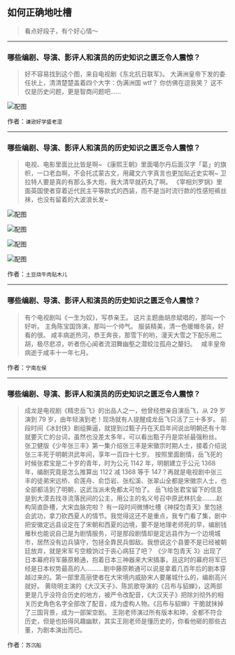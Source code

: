 ## 如何正确地吐槽

> 看点好段子，有个好心情～


 
---

### 哪些编剧、导演、影评人和演员的历史知识之匮乏令人震惊？

> 好不容易找到这个图，来自电视剧《东北抗日联军》。
> 大满洲皇帝下发的委任状上，清清楚楚盖着四个大字：伪满洲国
> wtf？
> 你仿佛在逗我笑？
> 这不仅是历史问题，更是智商问题吧……



![配图](http://pic3.zhimg.com/70/v2-ff9f0c19569380e981f5d54a46dfd15e_b.jpg)


作者：`谦逊好学盛老湿`

---

### 哪些编剧、导演、影评人和演员的历史知识之匮乏令人震惊？

> 电视、电影里面比比皆是啊~
> 《康熙王朝》里面噶尔丹后面汉字「葛」的旗帜，一口老血啊，不会托忒蒙古文，用藏文六字真言也更加贴近史实啊~
> 卫拉特人要是真的有那么多大炮，我大清早就药丸了啊。
> 《宰相刘罗锅》里面英国使者穿着近代民主平等款式的西装，而不是当时流行款的性感短裤丝袜，也没有留着的大波浪长发~



![配图](http://pic3.zhimg.com/70/v2-bfe955b6bd438cf8d55c68557d7831be_b.jpg)



![配图](http://pic2.zhimg.com/70/v2-375850574bbfd07b3aa6cb28fb042fe1_b.jpg)



![配图](http://pic4.zhimg.com/70/v2-e512bd707896323230193be15868b39f_b.jpg)



![配图](http://pic4.zhimg.com/70/v2-e46f91e48debb75d767f0d3554bbca93_b.jpg)


作者：`土豆烧牛肉贴木儿`

---

### 哪些编剧、导演、影评人和演员的历史知识之匮乏令人震惊？

> 有个电视剧叫《一生为奴》，写恭亲王。
> 这片主题曲胡彦斌唱的，那叫一个好听。
> 主角陈宝国饰演，那叫一个帅气。
> 服装精美，清一色暖帽冬装，好看的很。
> 咸丰病逝热河，恭王奔丧，那雪下的哟，漫天大雪之下配乐用二胡，极尽悲凉，听者伤心闻者流泪舞幽壑之潜蛟泣孤舟之嫠妇。
>  
> 咸丰皇帝病逝于咸丰十一年七月。


作者：`宁南左侯`

---

### 哪些编剧、导演、影评人和演员的历史知识之匮乏令人震惊？

> 成龙是电视剧《精忠岳飞》的出品人之一，他曾经想亲自演岳飞，从 29 岁演到 79 岁，由年轻演到老！现场就有人提醒成龙岳飞只活了三十多岁。
> 前段时间《冰封侠》剧组撕逼，就提到过甄子丹在天启年间说出明朝还有十年就要灭亡的台词，虽然也没差太多年，可以看出甄子丹是崇祯最强粉丝。
> 张卫健版《少年张三丰》第一集介绍张三丰是宋徽宗时期人士，接着介绍说张三丰死于明朝洪武年间，享年一百四十七岁。
> 按照里面剧情，岳飞死的时候张君宝是二十岁的青年，时为公元 1142 年，明朝建立于公元 1368 年，编剧究竟是怎么推算出 1122 减 1368 等于 147？再就是电视剧中张三丰的徒弟宋远桥、俞莲舟、俞岱岩、张松溪、张翠山全都是宋徽宗人士，也全部都活到了明朝，这武当派未免都太可怕了。
> 岳飞给张君宝留下的信息是到大漠去找寻流落民间的公主，用公主的名义号召中原武林抗金........赵构简直卧槽，大宋血脉完啦？
> 有一段时间微博吐槽《神探包青天》里包拯会武功，拿刀砍西夏人的情节。我觉得这还不是重点，我专门看了集，剧中把安徽定远县设定在了宋朝和西夏的边境，要不是地理老师死的早，编剧钱雁秋也能说自己是为剧情服务，可是那段剧情却是定远县作为一个边境城市，居然没有边兵镇守，包拯全靠民兵御敌。我想说这个县要不是已经被朝廷放弃，就是宋军亏空粮饷过于丧心病狂了吧？
> 《少年包青天 3》出现了日本幕府将军藤原赖通，抱着日本三神器来大宋搞事，且这时的幕府将军已经是日本权势最高的人..........剧中藤原赖通可以说是拿着几百年后的剧本穿越过来的。第一部里高丽使者在大宋境内威胁宋人要屠城什么的，编剧高兴就好。
> 黄晓明主演的《大汉天子》、陈凯歌导演的《吕布与貂蝉》，这两部更是几乎没符合历史的地方，被严令改配音，《大汉天子》把除刘彻外的相关历史角色名字全部改了配音，成为虚构人物。《吕布与貂蝉》干脆就抹掉了三国背景，成为一部架空剧。
> 王刚老师演过所有版本和珅，全都不符合历史，但是也拍得风趣幽默，其实王刚老师是懂历史的，你看他砸的那些古董，为剧本演出而已。


作者：`苏沉船`